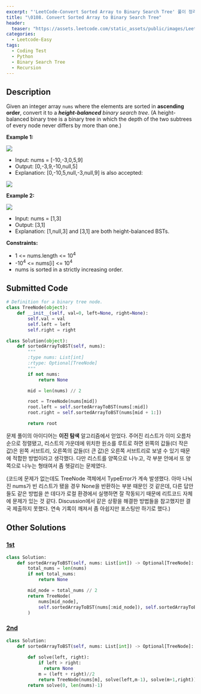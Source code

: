 ```yaml
---
excerpt: "'LeetCode-Convert Sorted Array to Binary Search Tree' 풀이 정리"
title: "\0108. Convert Sorted Array to Binary Search Tree"
header:
  teaser: "https://assets.leetcode.com/static_assets/public/images/LeetCode_Sharing.png"
categories:
  - Leetcode-Easy
tags:
  - Coding Test
  - Python
  - Binary Search Tree
  - Recursion
---
```


## <i class="fa-solid fa-file-lines"></i> Description

Given an integer array `nums` where the elements are sorted in **ascending order**, convert it to a ***height-balanced*** *binary search tree*. (A height-balanced binary tree is a binary tree in which the depth of the two subtrees of every node never differs by more than one.)

**Example 1:**

![](https://assets.leetcode.com/uploads/2021/02/18/btree1.jpg)

- Input: nums = [-10,-3,0,5,9]
- Output: [0,-3,9,-10,null,5]
- Explanation: [0,-10,5,null,-3,null,9] is also accepted:

![](https://assets.leetcode.com/uploads/2021/02/18/btree2.jpg)

**Example 2:**

![](https://assets.leetcode.com/uploads/2021/02/18/btree.jpg)

- Input: nums = [1,3]
- Output: [3,1]
- Explanation: [1,null,3] and [3,1] are both height-balanced BSTs.

**Constraints:**

- 1 <= nums.length <= 10<sup>4</sup>
- -10<sup>4</sup> <= nums[i] <= 10<sup>4</sup>
- nums is sorted in a strictly increasing order.

## <i class="fa-solid fa-cloud-arrow-up"></i> Submitted Code

```python
# Definition for a binary tree node.
class TreeNode(object):
    def __init__(self, val=0, left=None, right=None):
        self.val = val
        self.left = left
        self.right = right

class Solution(object):
    def sortedArrayToBST(self, nums):
        """
        :type nums: List[int]
        :rtype: Optional[TreeNode]
        """
        if not nums:
            return None

        mid = len(nums) // 2

        root = TreeNode(nums[mid])
        root.left = self.sortedArrayToBST(nums[:mid])
        root.right = self.sortedArrayToBST(nums[mid + 1:])

        return root
```
문제 풀이의 아이디어는 **이진 탐색** 알고리즘에서 얻었다. 주어진 리스트가 이미 오름차순으로 정렬됐고, 리스트의 가운데에 위치한 원소를 루트로 하면 왼쪽의 값들(더 작은 값)은 왼쪽 서브트리, 오른쪽의 값들(더 큰 값)은 오른쪽 서브트리로 보낼 수 있기 때문에 적합한 방법이라고 생각했다. 다만 리스트를 양쪽으로 나누고, 각 부분 안에서 또 양쪽으로 나누는 형태여서 좀 헷갈리는 문제였다.

(코드에 문제가 없는데도 TreeNode 객체에서 TypeError가 계속 발생했다. 아마 나눠진 nums가 빈 리스트가 됐을 경우 None을 반환하는 부분 때문인 것 같은데, 다른 답안들도 같은 방법을 쓴 데다가 로컬 환경에서 실행하면 잘 작동되기 때문에 리트코드 자체에 문제가 있는 것 같다. Discussion에서 같은 상황을 해결한 방법들을 참고했지만 결국 제출하지 못했다. 연속 기록이 깨져서 좀 아쉽지만 포스팅만 하기로 했다.)

## <i class="fa-solid fa-flask"></i> Other Solutions

### <a href="https://leetcode.com/problems/convert-sorted-array-to-binary-search-tree/solutions/2406277/python-easily-understood-faster-than-86-less-than-83-recursion/" target="_blank">1st</a>

```python
class Solution:
    def sortedArrayToBST(self, nums: List[int]) -> Optional[TreeNode]:
        total_nums = len(nums)
        if not total_nums:
            return None

        mid_node = total_nums // 2
        return TreeNode(
            nums[mid_node], 
            self.sortedArrayToBST(nums[:mid_node]), self.sortedArrayToBST(nums[mid_node + 1 :])
        )
```



### <a href="https://leetcode.com/problems/convert-sorted-array-to-binary-search-tree/solutions/2203558/python-easy-and-fast-solution/" target="_blank">2nd</a>

```python
class Solution:
    def sortedArrayToBST(self, nums: List[int]) -> Optional[TreeNode]:
 
        def solve(left, right):
            if left > right:
              return None
            m = (left + right)//2
            return TreeNode(nums[m], solve(left,m-1), solve(m+1,right))
        return solve(0, len(nums)-1)
```